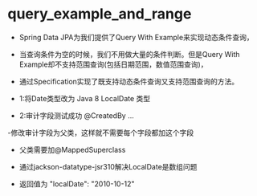 # query_example_and_range

- Spring Data JPA为我们提供了Query With Example来实现动态条件查询，
- 当查询条件为空的时候，我们不用做大量的条件判断。但是Query With Example却不支持范围查询(包括日期范围，数值范围查询)，
- 通过Specification实现了既支持动态条件查询又支持范围查询的方法。


- 1:将Date类型改为 Java 8 LocalDate 类型
- 2:审计字段测试成功 @CreatedBy ...

-修改审计字段为父类，这样就不需要每个字段都加这个字段
- 父类需要加@MappedSuperclass

- 通过jackson-datatype-jsr310解决LocalDate是数组问题
- 返回值为    "localDate": "2010-10-12"

